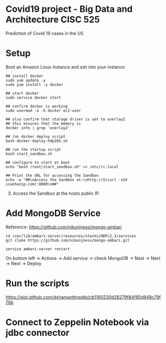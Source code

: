 # Covid19 project - Big Data and Architecture CISC 525
Prediction of Covid 19 cases in the US


# Setup
Boot an Amazon Linux Instance and ssh into your instance
```
## install docker
sudo yum update -y
sudo yum install -y docker

## start docker
sudo service docker start

## confirm docker is working
sudo usermod -a -G docker ec2-user

## also confirm that storage driver is set to overlay2
## this ensures that the memory is 
docker info | grep 'overlay2'

## run docker deploy script
bash docker-deploy-hdp265.sh

## run the startup script
bash start_sandbox.sh

## configure to start at boot
echo "bash /root/start_sandbox.sh" >> /etc/rc.local

## Print the URL for accessing the Sandbox
echo -e "##\nAccess the Sandbox at:\nhttp://$(curl -sS4 icanhazip.com):8080\n##"
```

3. Access the Sandbox at the hosts public IP.

# Add MongoDB Service
Reference: https://github.com/nikunjness/mongo-ambari
```
cd /var/lib/ambari-server/resources/stacks/HDP/2.3/services
git clone https://github.com/nikunjness/mongo-ambari.git

service ambari-server restart
```
On bottom left -> Actions -> Add service -> check MongoDB -> Next -> Next -> Next -> Deploy


# Run the scripts
https://gist.github.com/dshamanthreddy/cb1160230d28279f84f85d848c79f76b

# Connect to Zeppelin Notebook via jdbc connector
